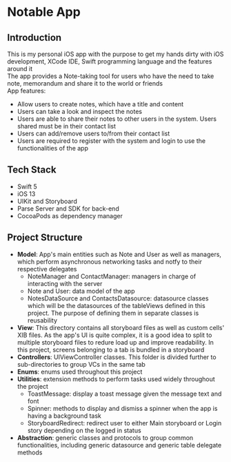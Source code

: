 # Notable App 
## Introduction
This is my personal iOS app with the purpose to get my hands dirty with iOS development, XCode IDE, Swift programming language and the features around it  
The app provides a Note-taking tool for users who have the need to take note, memorandum and share it to the world or friends  
App features:  
* Allow users to create notes, which have a title and content
* Users can take a look and inspect the notes
* Users are able to share their notes to other users in the system. Users shared must be in their contact list
* Users can add/remove users to/from their contact list
* Users are required to register with the system and login to use the functionalities of the app
## Tech Stack
* Swift 5
* iOS 13
* UIKit and Storyboard
* Parse Server and SDK for back-end
* CocoaPods as dependency manager
## Project Structure
* **Model**: App's main entities such as Note and User as well as managers, which perform asynchronous networking tasks and notfy to their respective delegates  
  * NoteManager and ContactManager: managers in charge of interacting with the server
  * Note and User: data model of the app
  * NotesDataSource and ContactsDatasource: datasource classes which will be the datasources of the tableViews defined in this project. The purpose of defining them in separate classes is reusability
* **View**: This directory contains all storyboard files as well as custom cells' XIB files. As the app's UI is quite complex, it is a good idea to split to multiple storyboard files to redure load up and improve readability. In this project, screens belonging to a tab is bundled in a storyboard
* **Controllers**: UIViewController classes. This folder is divided further to sub-directories to group VCs in the same tab
* **Enums**: enums used throughout this project
* **Utilities**: extension methods to perform tasks used widely throughout the project
  * ToastMessage: display a toast message given the message text and font
  * Spinner: methods to display and dismiss a spinner when the app is having a background task
  * StoryboardRedirect: redirect user to either Main storyboard or Login story depending on the logged in status
* **Abstraction**: generic classes and protocols to group common functionalities, including generic datasource and generic table delegate methods
